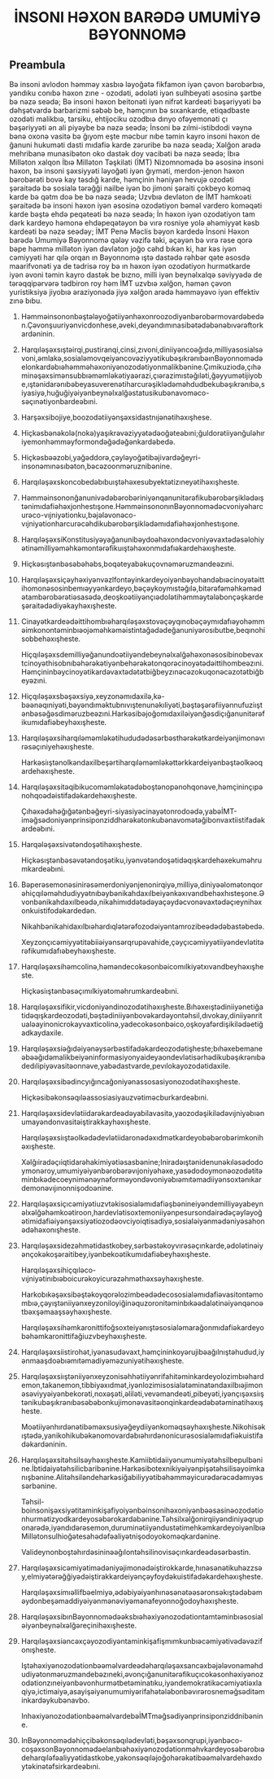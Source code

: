 <h1 align='center'>İNSONI HƏXON BARƏDƏ UMUMİYƏ BƏYONNOMƏ</h1>
<h2>Preambula</h2>
<p>Bə insoni avlodon həmməy xasbıə ləyoğətə fikfamon iyən çəvon bərobərbıə, yəndıku conıbə həxon zıne - ozodəti, ədoləti iyən sulhbeyəti əsosinə şərtbe bə nəzə seədə;
Bə insoni həxon beitonəti iyən nifrət kardeəti bəşəriyyəti bə dəhşətvardə barbarizmi səbəb be, həmçının bə sıxankarde, etiqadbaste ozodəti malikbıə, tarsiku, ehtijociku ozodbıə dınyo ofəyemonəti çı bəşəriyyəti ən ali piyəybe bə nəzə seədə;
İnsoni bə zılmi-istibdodi vəynə bənə oxonə vasitə bə ğıyom eşte məcbur nıbe təmin kayro insoni həxon de ğanuni hukuməti dasti mıdafiə karde zəruribe bə nəzə seədə;
Xəlğon arədə mehribanə munasibəton oko dastək doy vacibəti bə nəzə seədə;
İbıə Milləton xalqon İbıə Milləton Təşkilati (İMT) Nizomnomədə bə əsosinə insoni həxon, bə insoni şəxsiyyəti ləyoğəti iyən ğıyməti, merdon-jenon həxon bərobərəti bovə kay təsdığ karde, həmçinin həniyən hevujə ozodəti şəraitədə bə sosialə tərəğği nailbe iyən bo jimoni şəraiti çokbeyo koməq karde bə qətm doə be bə nəzə seədə;
Uzvbıə devləton de İMT həmkoəti şəraitədə bə insoni həxon iyən əsosinə ozodətiyon bəməl vardero koməqəti karde bəştə ehdə peqəteəti bə nəzə seədə;
İn həxon iyən ozodətiyon tam dərk kardeyo həmonə ehdəpeqətəyon bə vırə rosniye yolə əhəmiyyət kəsb kardeəti bə nəzə seədəy;
İMT Penə Məclis
bəyon kardedə İnsoni Həxon barədə Umumiyə Bəyonnomə qələy vəzifə təki, əçəyən bə vırə rəse qorə bəpe həmmə milləton iyən dəvləton joğo cəhd bıkən ki, har kəs iyən cəmiyyəti har qılə orqan ın Bəyonnomə ıştə dastədə rəhbər qəte əsosdə maarifvonəti ya de tədrisə roy bə ın həxon iyən ozodətiyon hurmətkarde iyən əvoni təmin kayro dastək be bızno, milli iyən beynəlxalqə səviyyədə de tərəqqipərvərə tədbiron roy həm İMT uzvbıə xəlğon, həmən çəvon yuristiksiyə jiyobıə əraziyonədə jiyə xəlğon arədə həmməyəvo iyən effektiv zınə bıbu.</p>
<ol>
  <li>
    <p>Həmməinsononbəştələyoğətiiyənhəxonroozodiyənbərobərmovardəbedən.Çəvonşuuriyənvicdonhese,əveki,deyəndımınasibətədəbənəbıvərəftorkardəninin.</p>
  </li>
  <li>
    <p>Harqıləşəxsıştəirqi,pustiranqi,cinsi,zıvoni,diniiyəncoəğıdə,milliyasosialsəvoni,əmlakə,sosialəmovqeiyəncovəziyyətikubəşıkrənıbəınBəyonnomədəelonkardəbıəhəmməhəxoniyənozodətiyonmalikbənine.Çımikuziodə,çıhəminəşəxsimənsubbıəməmləkətiyaərazi,çıərazimıstəğıləti,ğəyyumətijiyobe,ıştənidarənıbəbeyasuverenətiharcurəşiklədəməhdudbekubəşıkrənıbə,siyasiyə,huğuğiyəiyənbeynəlxalğəstatusikubənavoməco-səçınətiyonbardeəbıni.</p>
  </li>
  <li>
    <p>Harşəxsibojiye,boozodətiiyənşəxsidastnıjənətihəxışhese.</p>
  </li>
  <li>
    <p>Hiçkəsbənəkolə(nokə)yaşıkrəvəziyyətədəoğəteəbıni;ğuldorətiiyənğuləhıriyemonhəmməyformondəğədəğənkardəbedə.</p>
  </li>
  <li>
    <p>Hiçkəsbəəzobi,yağəddorə,çəyləyoğətibəjivardəğeyri-insonəmınəsıbəton,bəcəzoonməruznibənine.</p>
  </li>
  <li>
    <p>Harqıləşəxskoncobedəbıbuıştəhəxesubyektətizıneyətihəxışheste.</p>
  </li>
  <li>
    <p>Həmməinsononğanunivədəbərobəriniyənqanunitərəfikubərobərşiklədəıştənimıdafiəhəxjonhestışone.HəmməinsononınBəyonnomədəcvoniyəharcurəco-vıjniyətionku,bəjələvonəco-vıjniyətionharcurəcəhdikubərobərşiklədəmıdafiəhəxjonhestışone.</p>
  </li>
  <li>
    <p>HarqıləşəxsiKonstitusiyəyağanunibəydoəhəxondəcvoniyəvaxtədəsəlohiyətinəmilliyəməhkəmontərəfikuıştəhəxonmıdafıəkardehəxışheste.</p>
  </li>
  <li>
    <p>Hiçkəsıştənbəsəbəhəbs,boqəteyabəkuçovnəməruzmandeəzıni.</p>
  </li>
  <li>
    <p>Harqıləşəxsiçəyhəxiyənvəzlfontəyinkardeyoiyənbəyohandəbıəcinoyətəittihomonəsosinbemıəyyənkardeyo,bəçəykoymıstəğılə,bitərəfəməhkəmədətambərobərətiəsasədə,deoşkoətiiyənçıədolətihəmməytələbonçəşkardeşəraitədədiyəkayhəxışheste.</p>
  </li>
  <li>
    <p>Cinayətkardeədəittihombıəharqıləşəxstovəçəyqınobəçəymıdafıəyohəmməimkonontəminbıəojəməhkəməistintağədədeğanuniyərosıbutbe,beqınohisobbehəxışheste.</p>
    <p>Hiçqıləşəxsdemilliyəğanundoətiiyəndebeynəlxalğəhəxonəsosibinobevaxtcinoyəthisobnıbəhərəkətiyənbehərəkətonqorəcinoyətədəittihombeəzıni.Həmçininbəycinoyətikardəvaxtədətətbiğbeyzınəcəzokuqonəcəzotətbiğbeyəzıni.</p>
  </li>
  <li>
    <p>Hiçqıləşəxsbəşəxsiyə,xeyzonəmıdaxilə,kə-bəənəqıniyəti,bəyəndıməktubnıvıştenunəkıliyəti,bəştəşərəfiiyənnufuziıştənbəsəğəsdiməruzbeəzıni.Harkəsibəjoğomıdaxiləiyənğəsdiçığanunitərəfikumıdafiəbeyhəxışheste.</p>
  </li>
  <li>
    <p>Harqıləşəxsiharqıləməmləkətihududədəsərbəsthərəkətkardeiyənjimonəvırəsəçıniyehəxışheste.</p>
    <p>Harkəsiıştənolkəndaxilbeşərtiharqıləməmləkəttərkkardeiyənbəştəolkəoqardehəxışheste.</p>
  </li>
  <li>
    <p>Harqıləşəxsitəqibikucoməmləkətədəboştənopənohqonəve,həmçininçıpənohqoədəistifadəkardehəxışheste.</p>
    <p>Çıhəxədəhəğığətənbəğeyri-siyasiyəcinayətonrodoədə,yabəİMT-iməğsədoniyənprinsiponziddhərəkətonkubənavomətəğibonvaxtiistifadəkardeəbıni.</p>
  </li>
  <li>
    <p>Harqələşəxsivətəndoşətihəxışheste.</p>
    <p>Hiçkəsıştənbəsəvətəndoşətiku,iyənvətəndoşətidəqışkardehəxekuməhrumkardeəbıni.</p>
  </li>
  <li>
    <p>Bəperəsemonəsinirəsəmerdoniyənjenonirqiyə,milliyə,diniyəəlomətonqorəhiçqıləməhdudiyyətnıbəybənikahdaxılbeiyənkəxıvandbehəxhısteşone.Əvonbənikahdaxılbeədə,nikahimıddətədəyaçəydəcvonəvaxtədəçıeynihəxonkuistifodəkardedən.</p>
    <p>Nikahbənikahidaxılbıəhardıqlətərəfozodəiyəntamrozibeədədəbastəbedə.</p>
    <p>Xeyzonçıcəmiyyətitəbiiəiyənsərqrupəvahide,çəyçıcəmiyyətiiyəndevlətitərəfikumıdafıəbeyhəxışheste.</p>
  </li>
  <li>
    <p>Harqıləşəxsihəmcolinə,həməndecokəsonbəicomılkiyətxıvandbeyhəxışheste.</p>
    <p>Hiçkəsiıştənbəsəçımılkiyətoməhrumkardeəbıni.</p>
  </li>
  <li>
    <p>Harqıləşəxsifikir,vicdoniyəndinozodətihəxışheste.Bıhəxeıştədiniiyənetiğatidəqışkardeozodəti,bəştədiniiyənbovəkardəyontəhsil,dıvokay,diniiyənritualəayinonicrokayvaxticolinə,yadecokəsonbəico,oşkoyafərdişikilədəetiğadkaydaxile.</p>
  </li>
  <li>
    <p>Harqıləşəxsiəğıdəiyənəysərbəstifadəkardeozodətişheste;bıhəxebemaneəbəəğıdəmalikbeiyəninformasiyonyaideyaondevlətisərhədikubəşıkrənıbədedılipiyəvasitəonnəve,yabədastvarde,pevılokayozodətidaxile.</p>
  </li>
  <li>
    <p>Harqıləşəxsibədincyığıncağoniyənassosasiyonozodətihəxışheste.</p>
    <p>Hiçkəsibəkonsəqıləassosiasiyauzvətiməcburkardeəbıni.</p>
  </li>
  <li>
    <p>Harqıləşəxsidevlətiidarəkardeədəyabilavasitə,yaozodəşikilədəvıjniyəbıənumayəndonvasitəiştirakkayhəxışheste.</p>
    <p>Harqıləşəxsiıştəolkədədevlətiidaronədəxıdmətkardeyobəbərobərimkonihəxışheste.</p>
    <p>Xəlğıiradəçıiqtidarəhakimiyətiəsasbənine;Iniradəıştənidenunəkıləsədodoymonəroy,umumiyəiyənbərobərəvıjoniyəhəxe,yasədodoymonəozodətitəminbıkədecoeynimənəynəforməyondəvoniyəbıəmıtəmadiiyənsoxtənıkardemonəvıjınonnişodoənine.</p>
  </li>
  <li>
    <p>Harqıləşəxsiçıcəmiyətiuzvtəkisosialəmıdafiəşbənineiyəndemilliyəyabeynəlxəlğəhəmkoətiroon,hardevlətisoxtemoniiyənpesursondairədəçəyləyoğətimidafiəiyənşəxsiyətiozodəovciyoiqtisadiyə,sosialəiyənmədəniyəsahonədəhəxonışheste.</p>
  </li>
  <li>
    <p>Harqıləşəxsidezəhmətidastkobey,sərbəstəkoyvırəsəçınkarde,ədolətinəiyənçokəkoşəraitibey,iyənbekoətikumıdafiəbeyhəxışheste.</p>
    <p>Harqıləşəxsihiçqıləco-vıjniyətinıbıəboicurəkoyicurəzəhməthəxsəyhəxışheste.</p>
    <p>Harkobıkəşəxsibəştəkoyqorəlozimbeədədecososialəmıdafiəvasitontəmombıə,çəyıştəniiyənxeyzoniloyiğinəquzoronitəminbıkəədalətinəiyənqənoətbəxşəmaaşsəyhəxışheste.</p>
    <p>Harqıləşəxsihəmkaronittifoğsoxteiyənıştəsosialəmarağonmıdafiəkardeyobəhəmkaronittifağiuzvbeyhəxışheste.</p>
  </li>
  <li>
    <p>Harqıləşəxsiistirohət,iyənasudəvaxt,həmçininkoyərujibəağılnıştəhudud,iyənmaaşdoəbıəmıtəmadiyəməzuniyətihəxışheste.</p>
  </li>
  <li>
    <p>Harqıləşəxsiıştəniiyənxeyzonisəhhətiiyənrifahitəminkardeyolozimbıəhardemon,takanemon,tibbiyəxıdmət,iyənlozimisosialətəminatəndaxilbıəjimonəsəviyyəiyənbekorəti,noxəşəti,əliləti,vevəmandeəti,pibeyəti,iyənçışəxsiıştənikubəşıkrənıbəsəbəbonkujimonəvasitəonqinkardeədəbətəminatihəxışheste.</p>
    <p>Moətiiyənhırdənətibəməxsusiyəğeydiiyənkoməqsəyhəxışheste.Nikohisəkıştədə,yanikohikubəkənomovardəbıəhırdənonicurəsosialəmıdafiəkuistifadəkardəninin.</p>
  </li>
  <li>
    <p>Harqıləşəxsitəhsilsəyhəxışheste.Kamiibtidaiiyənumumiyətəhsilbepulbənine.İbtidaiyətəhsilicbaribənine.Harkəsibotexnikiyəiyənpişətəhsilisəyoimkanışbənine.Alitəhsiləndeharkəsiğabiliyyətibəhəmməyicurədərəcədəmıyəssərbənine.</p>
    <p>Təhsil-boinsonişəxsiyətitaminkişafiyoiyənbəinsonihəxoniyənbəəsasinəozodətionhurmətizyodkardeyosəbərokardəbənine.Təhsilxəlğonirqiiyəndiniyəqruponarədə,iyəndıdərəsemon,duruminətiiyəndustətimehkəmkardeyoiyənİbıəMillətonsulhioğətesahədəfəaliyətnişodoyokoməqkardənine.</p>
    <p>Valideynonboştəhırdəsininəəğılontəhsilinovisəçınkardeədəsərbəstin.</p>
  </li>
  <li>
    <p>Harqıləşəxsicəmiyətimədəniyəjimonədəiştirokkarde,hınəsənətikuhəzzsəy,elmiyətərəğğiyədəiştirakkardeiyənçəyfoydəkuistifadəkardehəxışheste.</p>
    <p>Harqıləşəxsimıəllifbəelmiyə,ədəbiyəiyənhınəsənətəəsəronsəkıştədəbəməydonbeşəmaddiyəiyənmənəviyəmənafeyonnoğodoyhəxışheste.</p>
  </li>
  <li>
    <p>HarqıləşəxsibınBəyonnomədəəksbıəhəxiyənozodətiontamtəminbıəsosialəiyənbeynəlxəlğəreçinihəxışheste.</p>
  </li>
  <li>
    <p>Harqıləşəxsiəncəxçəyozodiyəntaminkişafişmımkunbıəcəmiyətivədəvəzifonışheste.</p>
    <p>Iştəhəxiyənozodətionbəəməlvardeədəharqıləşəxsancəxbəjələvonəməhdudiyətonməruzmandebəzıneki,əvonçığanunitərəfikuçıcokəsonhəxiyənozodətionzıneiyənbəvonhurmətbetəminatıku,iyəndemokratikəcəmiyətiəxlaqiyə,ictimaiyə,asayişəiyənumumiyərifahətələbonbəvırərosneməğsəditəminkardəykubənavbo.</p>
    <p>InhəxiyənozodətionbəəməlvardebəİMTməğsədiyənprinsiponziddnibənine.</p>
  </li>
  <li>
    <p>InBəyonnomədəhiççibəkonsəqılədevləti,bəşəxsonqrupi,iyənbəco-coşəxsonBəyonnomədəelanbıəhəxiyənozodətionməhvkardeyosəbərobıədeharqıləfəaliyyətidastkobe,yakonsəqıləjoğohərəkətibəəməlvardehəxdoytəkinətəfsirkardeəbıni.</p>
  </li>
</ol>